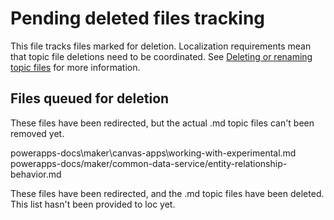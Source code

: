 # Pending deleted files tracking

This file tracks files marked for deletion. Localization requirements mean that topic file deletions need to be coordinated. See [Deleting or renaming topic files](https://review.docs.microsoft.com/en-us/bacx/delete-rename?branch=master) for more information.

## Files queued for deletion

These files have been redirected, but the actual .md topic files can't been removed yet.

powerapps-docs\maker\canvas-apps\working-with-experimental.md
powerapps-docs/maker/common-data-service/entity-relationship-behavior.md

These files have been redirected, and the .md topic files have been deleted. This list hasn't been provided to loc yet.


